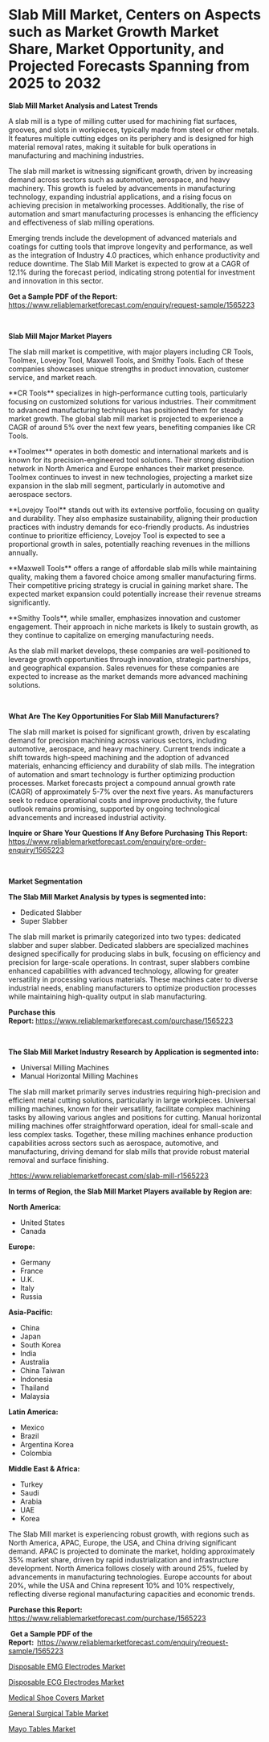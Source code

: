 <p><h1>Slab Mill Market, Centers on Aspects such as Market Growth Market Share, Market Opportunity, and Projected Forecasts Spanning from 2025 to 2032</h1></p><p><strong>Slab Mill Market Analysis and Latest Trends</strong></p>
<p><p>A slab mill is a type of milling cutter used for machining flat surfaces, grooves, and slots in workpieces, typically made from steel or other metals. It features multiple cutting edges on its periphery and is designed for high material removal rates, making it suitable for bulk operations in manufacturing and machining industries.</p><p>The slab mill market is witnessing significant growth, driven by increasing demand across sectors such as automotive, aerospace, and heavy machinery. This growth is fueled by advancements in manufacturing technology, expanding industrial applications, and a rising focus on achieving precision in metalworking processes. Additionally, the rise of automation and smart manufacturing processes is enhancing the efficiency and effectiveness of slab milling operations.</p><p>Emerging trends include the development of advanced materials and coatings for cutting tools that improve longevity and performance, as well as the integration of Industry 4.0 practices, which enhance productivity and reduce downtime. The Slab Mill Market is expected to grow at a CAGR of 12.1% during the forecast period, indicating strong potential for investment and innovation in this sector.</p></p>
<p><strong>Get a Sample PDF of the Report:&nbsp;</strong> <a href="https://www.reliablemarketforecast.com/enquiry/request-sample/1565223?utm_campaign=3572&utm_medium=2&utm_source=Github&utm_content=ia&utm_term=08042025&utm_id=slab-mill">https://www.reliablemarketforecast.com/enquiry/request-sample/1565223</a></p>
<p>&nbsp;</p>
<p><strong>Slab Mill Major Market Players</strong></p>
<p><p>The slab mill market is competitive, with major players including CR Tools, Toolmex, Lovejoy Tool, Maxwell Tools, and Smithy Tools. Each of these companies showcases unique strengths in product innovation, customer service, and market reach.</p><p>**CR Tools** specializes in high-performance cutting tools, particularly focusing on customized solutions for various industries. Their commitment to advanced manufacturing techniques has positioned them for steady market growth. The global slab mill market is projected to experience a CAGR of around 5% over the next few years, benefiting companies like CR Tools.</p><p>**Toolmex** operates in both domestic and international markets and is known for its precision-engineered tool solutions. Their strong distribution network in North America and Europe enhances their market presence. Toolmex continues to invest in new technologies, projecting a market size expansion in the slab mill segment, particularly in automotive and aerospace sectors.</p><p>**Lovejoy Tool** stands out with its extensive portfolio, focusing on quality and durability. They also emphasize sustainability, aligning their production practices with industry demands for eco-friendly products. As industries continue to prioritize efficiency, Lovejoy Tool is expected to see a proportional growth in sales, potentially reaching revenues in the millions annually.</p><p>**Maxwell Tools** offers a range of affordable slab mills while maintaining quality, making them a favored choice among smaller manufacturing firms. Their competitive pricing strategy is crucial in gaining market share. The expected market expansion could potentially increase their revenue streams significantly.</p><p>**Smithy Tools**, while smaller, emphasizes innovation and customer engagement. Their approach in niche markets is likely to sustain growth, as they continue to capitalize on emerging manufacturing needs.</p><p>As the slab mill market develops, these companies are well-positioned to leverage growth opportunities through innovation, strategic partnerships, and geographical expansion. Sales revenues for these companies are expected to increase as the market demands more advanced machining solutions.</p></p>
<p>&nbsp;</p>
<p><strong>What Are The Key Opportunities For Slab Mill Manufacturers?</strong></p>
<p><p>The slab mill market is poised for significant growth, driven by escalating demand for precision machining across various sectors, including automotive, aerospace, and heavy machinery. Current trends indicate a shift towards high-speed machining and the adoption of advanced materials, enhancing efficiency and durability of slab mills. The integration of automation and smart technology is further optimizing production processes. Market forecasts project a compound annual growth rate (CAGR) of approximately 5-7% over the next five years. As manufacturers seek to reduce operational costs and improve productivity, the future outlook remains promising, supported by ongoing technological advancements and increased industrial activity.</p></p>
<p><strong>Inquire or Share Your Questions If Any Before Purchasing This Report:</strong> <a href="https://www.reliablemarketforecast.com/enquiry/pre-order-enquiry/1565223?utm_campaign=3572&utm_medium=2&utm_source=Github&utm_content=ia&utm_term=08042025&utm_id=slab-mill">https://www.reliablemarketforecast.com/enquiry/pre-order-enquiry/1565223</a></p>
<p>&nbsp;</p>
<p><strong>Market Segmentation</strong></p>
<p><strong>The Slab Mill Market Analysis by types is segmented into:</strong></p>
<p><ul><li>Dedicated Slabber</li><li>Super Slabber</li></ul></p>
<p><p>The slab mill market is primarily categorized into two types: dedicated slabber and super slabber. Dedicated slabbers are specialized machines designed specifically for producing slabs in bulk, focusing on efficiency and precision for large-scale operations. In contrast, super slabbers combine enhanced capabilities with advanced technology, allowing for greater versatility in processing various materials. These machines cater to diverse industrial needs, enabling manufacturers to optimize production processes while maintaining high-quality output in slab manufacturing.</p></p>
<p><strong>Purchase this Report:&nbsp;</strong><a href="https://www.reliablemarketforecast.com/purchase/1565223?utm_campaign=3572&utm_medium=2&utm_source=Github&utm_content=ia&utm_term=08042025&utm_id=slab-mill">https://www.reliablemarketforecast.com/purchase/1565223</a></p>
<p>&nbsp;</p>
<p><strong>The Slab Mill Market Industry Research by Application is segmented into:</strong></p>
<p><ul><li>Universal Milling Machines</li><li>Manual Horizontal Milling Machines</li></ul></p>
<p><p>The slab mill market primarily serves industries requiring high-precision and efficient metal cutting solutions, particularly in large workpieces. Universal milling machines, known for their versatility, facilitate complex machining tasks by allowing various angles and positions for cutting. Manual horizontal milling machines offer straightforward operation, ideal for small-scale and less complex tasks. Together, these milling machines enhance production capabilities across sectors such as aerospace, automotive, and manufacturing, driving demand for slab mills that provide robust material removal and surface finishing.</p></p>
<p><a href="https://www.reliablemarketforecast.com/slab-mill-r1565223?utm_campaign=3572&utm_medium=2&utm_source=Github&utm_content=ia&utm_term=08042025&utm_id=slab-mill">&nbsp;https://www.reliablemarketforecast.com/slab-mill-r1565223</a></p>
<p><strong>In terms of Region, the Slab Mill Market Players available by Region are:</strong></p>
<p>
    <p> <strong> North America: </strong>
        <ul>
            <li>United States</li>
            <li>Canada</li>
        </ul>
        </p> 
    <p> <strong> Europe: </strong>
        <ul>
            <li>Germany</li>
            <li>France</li>
            <li>U.K.</li>
            <li>Italy</li>
            <li>Russia</li>
        </ul>
        </p> 
    <p> <strong> Asia-Pacific: </strong>
        <ul>
            <li>China</li>
            <li>Japan</li>
            <li>South Korea</li>
            <li>India</li>
            <li>Australia</li>
            <li>China Taiwan</li>
            <li>Indonesia</li>
            <li>Thailand</li>
            <li>Malaysia</li>
        </ul>
        </p> 
    <p> <strong> Latin America: </strong>
        <ul>
            <li>Mexico</li>
            <li>Brazil</li>
            <li>Argentina Korea</li>
            <li>Colombia</li>
        </ul>
        </p> 
    <p> <strong> Middle East & Africa: </strong>
        <ul>
            <li>Turkey</li>
            <li>Saudi</li>
            <li>Arabia</li>
            <li>UAE</li>
            <li>Korea</li>
        </ul>
    </p>
    </p>
<p><p>The Slab Mill market is experiencing robust growth, with regions such as North America, APAC, Europe, the USA, and China driving significant demand. APAC is projected to dominate the market, holding approximately 35% market share, driven by rapid industrialization and infrastructure development. North America follows closely with around 25%, fueled by advancements in manufacturing technologies. Europe accounts for about 20%, while the USA and China represent 10% and 10% respectively, reflecting diverse regional manufacturing capacities and economic trends.</p></p>
<p><strong>Purchase this Report: </strong><a href="https://www.reliablemarketforecast.com/purchase/1565223?utm_campaign=3572&utm_medium=2&utm_source=Github&utm_content=ia&utm_term=08042025&utm_id=slab-mill">https://www.reliablemarketforecast.com/purchase/1565223</a></p>
<p>&nbsp;<strong>Get a Sample PDF of the Report:&nbsp;&nbsp;</strong><a href="https://www.reliablemarketforecast.com/enquiry/request-sample/1565223?utm_campaign=3572&utm_medium=2&utm_source=Github&utm_content=ia&utm_term=08042025&utm_id=slab-mill">https://www.reliablemarketforecast.com/enquiry/request-sample/1565223</a></p>
<p><strong></strong></p>
<p><p><a href="https://www.linkedin.com/pulse/disposable-emg-electrodes-market-size-forecasted-cagr-111-from-bt9hf?utm_campaign=3572&utm_medium=2&utm_source=Github&utm_content=ia&utm_term=08042025&utm_id=slab-mill">Disposable EMG Electrodes Market</a></p><p><a href="https://www.linkedin.com/pulse/disposable-ecg-electrodes-market-research-report-analyzing-tpm5f?utm_campaign=3572&utm_medium=2&utm_source=Github&utm_content=ia&utm_term=08042025&utm_id=slab-mill">Disposable ECG Electrodes Market</a></p><p><a href="https://www.linkedin.com/pulse/market-analysis-medical-shoe-covers-markets-85-cagr-forecast-mqikf?utm_campaign=3572&utm_medium=2&utm_source=Github&utm_content=ia&utm_term=08042025&utm_id=slab-mill">Medical Shoe Covers Market</a></p><p><a href="https://www.linkedin.com/pulse/comprehensive-analysis-general-surgical-table-market-20252032-y0avc?utm_campaign=3572&utm_medium=2&utm_source=Github&utm_content=ia&utm_term=08042025&utm_id=slab-mill">General Surgical Table Market</a></p><p><a href="https://www.linkedin.com/pulse/mayo-tables-revenue-growth-report-2025-2032-sparque-insights-m6hnc?utm_campaign=3572&utm_medium=2&utm_source=Github&utm_content=ia&utm_term=08042025&utm_id=slab-mill">Mayo Tables Market</a></p></p>